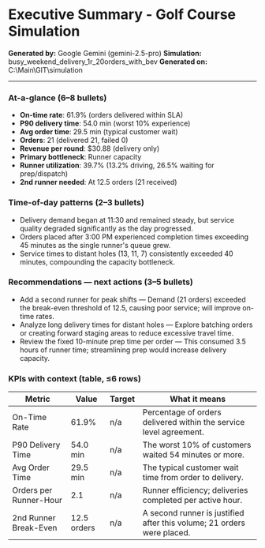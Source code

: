 # Executive Summary - Golf Course Simulation

**Generated by:** Google Gemini (gemini-2.5-pro)
**Simulation:** busy_weekend_delivery_1r_20orders_with_bev
**Generated on:** C:\Main\GIT\simulation

---

### At-a-glance (6–8 bullets)
- **On-time rate**: 61.9% (orders delivered within SLA)
- **P90 delivery time**: 54.0 min (worst 10% experience)
- **Avg order time**: 29.5 min (typical customer wait)
- **Orders**: 21 (delivered 21, failed 0)
- **Revenue per round**: $30.88 (delivery only)
- **Primary bottleneck**: Runner capacity
- **Runner utilization**: 39.7% (13.2% driving, 26.5% waiting for prep/dispatch)
- **2nd runner needed**: At 12.5 orders (21 received)

### Time-of-day patterns (2–3 bullets)
- Delivery demand began at 11:30 and remained steady, but service quality degraded significantly as the day progressed.
- Orders placed after 3:00 PM experienced completion times exceeding 45 minutes as the single runner's queue grew.
- Service times to distant holes (13, 11, 7) consistently exceeded 40 minutes, compounding the capacity bottleneck.

### Recommendations — next actions (3–5 bullets)
- Add a second runner for peak shifts — Demand (21 orders) exceeded the break-even threshold of 12.5, causing poor service; will improve on-time rates.
- Analyze long delivery times for distant holes — Explore batching orders or creating forward staging areas to reduce excessive travel time.
- Review the fixed 10-minute prep time per order — This consumed 3.5 hours of runner time; streamlining prep would increase delivery capacity.

### KPIs with context (table, ≤6 rows)
| Metric | Value | Target | What it means |
| - | - | - | - |
| On-Time Rate | 61.9% | n/a | Percentage of orders delivered within the service level agreement. |
| P90 Delivery Time | 54.0 min | n/a | The worst 10% of customers waited 54 minutes or more. |
| Avg Order Time | 29.5 min | n/a | The typical customer wait time from order to delivery. |
| Orders per Runner-Hour | 2.1 | n/a | Runner efficiency; deliveries completed per active hour. |
| 2nd Runner Break-Even | 12.5 orders | n/a | A second runner is justified after this volume; 21 orders were placed. |